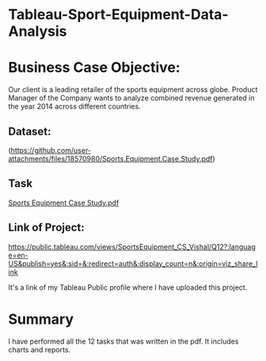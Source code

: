 # Tableau-Sport-Equipment-Data-Analysis
# Business Case Objective:
Our client is a leading retailer of the sports equipment across globe. Product Manager of the Company wants to analyze combined revenue generated in the year 2014 across different countries.

## Dataset:
(https://github.com/user-attachments/files/18570980/Sports.Equipment.Case.Study.pdf)

## Task
[Sports Equipment Case Study.pdf](https://github.com/user-attachments/files/18571099/Sports.Equipment.Case.Study.pdf)


## Link of Project:
https://public.tableau.com/views/SportsEquipment_CS_Vishal/Q12?:language=en-US&publish=yes&:sid=&:redirect=auth&:display_count=n&:origin=viz_share_link

It's a link of my Tableau Public profile where I have uploaded this project.

# Summary
I have performed all the 12 tasks that was written in the pdf. It includes charts and reports.


